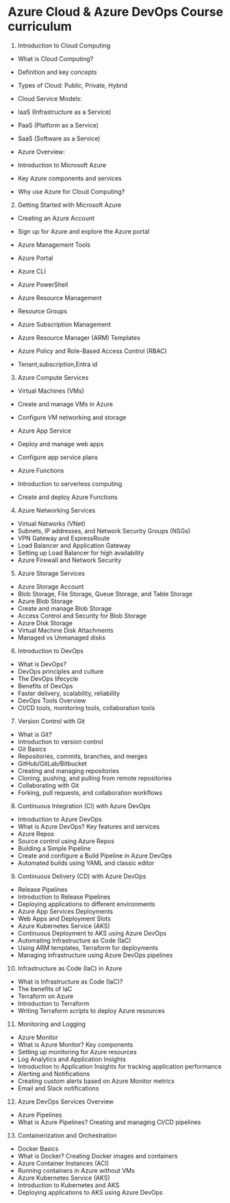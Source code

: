 # Azure  Cloud & Azure  DevOps  Course curriculum


1. Introduction to Cloud Computing
   
-	What is Cloud Computing?
-	Definition and key concepts
-	Types of Cloud: Public, Private, Hybrid
  
-	Cloud Service Models:
-	IaaS (Infrastructure as a Service)
-	PaaS (Platform as a Service)
-	SaaS (Software as a Service)
  
-	Azure Overview:
-	Introduction to Microsoft Azure
-	Key Azure components and services
-	Why use Azure for Cloud Computing?

2. Getting Started with Microsoft Azure
   
-	Creating an Azure Account
-	Sign up for Azure and explore the Azure portal
  
-	Azure Management Tools
-	Azure Portal
-	Azure CLI
-	Azure PowerShell
  
-	Azure Resource Management
-	Resource Groups
-	Azure Subscription Management
-	Azure Resource Manager (ARM) Templates
-	Azure Policy and Role-Based Access Control (RBAC)
-	Tenant,subscription,Entra id

3. Azure Compute Services
   
-	Virtual Machines (VMs)
-	Create and manage VMs in Azure
-	Configure VM networking and storage
  
-	Azure App Service
-	Deploy and manage web apps
-	Configure app service plans
  
-	Azure Functions
-	Introduction to serverless computing
-	Create and deploy Azure Functions

4. Azure Networking Services
   
-	Virtual Networks (VNet)
-	Subnets, IP addresses, and Network Security Groups (NSGs)
-	VPN Gateway and ExpressRoute
-	Load Balancer and Application Gateway
-	Setting up Load Balancer for high availability
-	Azure Firewall and Network Security

5. Azure Storage Services
   
-	Azure Storage Account
-	Blob Storage, File Storage, Queue Storage, and Table Storage
-	Azure Blob Storage
-	Create and manage Blob Storage
-	Access Control and Security for Blob Storage
-	Azure Disk Storage
-	Virtual Machine Disk Attachments
-	Managed vs Unmanaged disks

6. Introduction to DevOps
   
-	What is DevOps?
-	DevOps principles and culture
-	The DevOps lifecycle
-	Benefits of DevOps
-	Faster delivery, scalability, reliability
-	DevOps Tools Overview
-	CI/CD tools, monitoring tools, collaboration tools

7. Version Control with Git
   
-	What is Git?
-	Introduction to version control
-	Git Basics
-	Repositories, commits, branches, and merges
-	GitHub/GitLab/Bitbucket
-	Creating and managing repositories
-	Cloning, pushing, and pulling from remote repositories
-	Collaborating with Git
-	Forking, pull requests, and collaboration workflows

8. Continuous Integration (CI) with Azure DevOps
   
-	Introduction to Azure DevOps
-	What is Azure DevOps? Key features and services
-	Azure Repos
-	Source control using Azure Repos 
-	Building a Simple Pipeline
-	Create and configure a Build Pipeline in Azure DevOps
-	Automated builds using YAML and classic editor
  
9. Continuous Delivery (CD) with Azure DevOps
    
-	Release Pipelines
-	Introduction to Release Pipelines
-	Deploying applications to different environments
-	Azure App Services Deployments
-	Web Apps and Deployment Slots
-	Azure Kubernetes Service (AKS)
-	Continuous Deployment to AKS using Azure DevOps
-	Automating Infrastructure as Code (IaC)
-	Using ARM templates, Terraform for deployments
-	Managing infrastructure using Azure DevOps pipelines

10. Infrastructure as Code (IaC) in Azure
    
-	What is Infrastructure as Code (IaC)?
-	The benefits of IaC
-	Terraform on Azure
-	Introduction to Terraform
-	Writing Terraform scripts to deploy Azure resources

11. Monitoring and Logging
    
-	Azure Monitor
-	What is Azure Monitor? Key components
-	Setting up monitoring for Azure resources
-	Log Analytics and Application Insights
-	Introduction to Application Insights for tracking application performance
-	Alerting and Notifications
-	Creating custom alerts based on Azure Monitor metrics
-	Email and Slack notifications

12. Azure DevOps Services Overview
    
-	Azure Pipelines
-	What is Azure Pipelines? Creating and managing CI/CD pipelines
  
13. Containerization and Orchestration
    
-	Docker Basics
-	What is Docker? Creating Docker images and containers
-	Azure Container Instances (ACI)
-	Running containers in Azure without VMs
-	Azure Kubernetes Service (AKS)
-	Introduction to Kubernetes and AKS
-	Deploying applications to AKS using Azure DevOps


